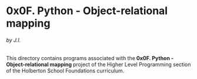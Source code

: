 <h1>0x0F. Python - Object-relational mapping</h1>
<h6>by J.I.</h6>

This directory contains programs associated with the<strong> 0x0F. Python - Object-relational mapping </strong>project of the Higher Level Programming section of the Holberton School Foundations curriculum.
